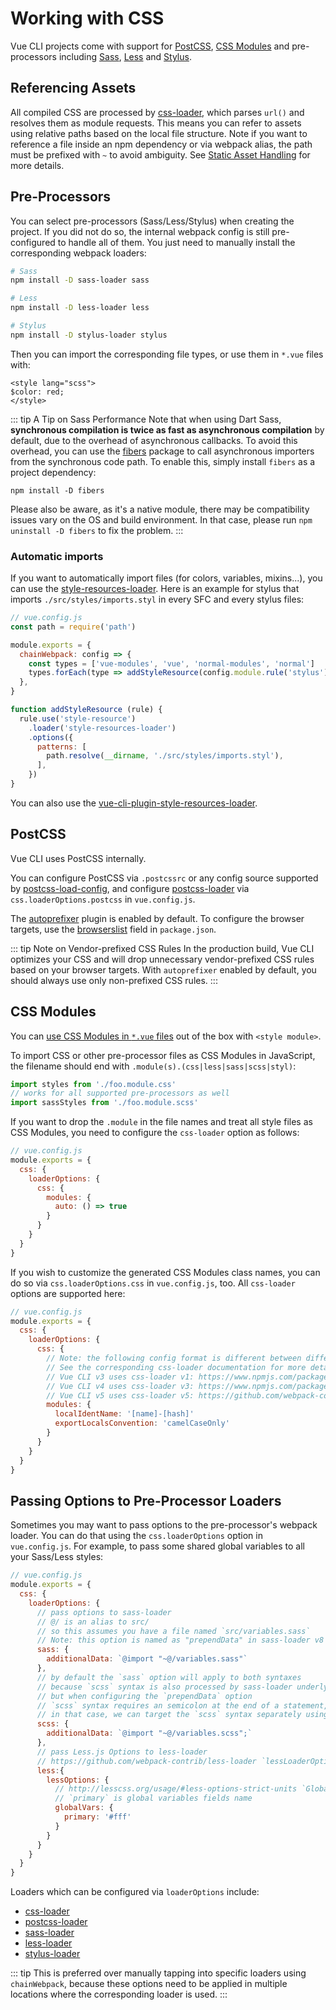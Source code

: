 # Working with CSS

Vue CLI projects come with support for [PostCSS](http://postcss.org/), [CSS Modules](https://github.com/css-modules/css-modules) and pre-processors including [Sass](https://sass-lang.com/), [Less](http://lesscss.org/) and [Stylus](http://stylus-lang.com/).

## Referencing Assets

All compiled CSS are processed by [css-loader](https://github.com/webpack-contrib/css-loader), which parses `url()` and resolves them as module requests. This means you can refer to assets using relative paths based on the local file structure. Note if you want to reference a file inside an npm dependency or via webpack alias, the path must be prefixed with `~` to avoid ambiguity. See [Static Asset Handling](./html-and-static-assets.md#static-assets-handling) for more details.

## Pre-Processors

You can select pre-processors (Sass/Less/Stylus) when creating the project. If you did not do so, the internal webpack config is still pre-configured to handle all of them. You just need to manually install the corresponding webpack loaders:

```bash
# Sass
npm install -D sass-loader sass

# Less
npm install -D less-loader less

# Stylus
npm install -D stylus-loader stylus
```

Then you can import the corresponding file types, or use them in `*.vue` files with:

``` vue
<style lang="scss">
$color: red;
</style>
```

::: tip A Tip on Sass Performance
Note that when using Dart Sass, **synchronous compilation is twice as fast as asynchronous compilation** by default, due to the overhead of asynchronous callbacks. To avoid this overhead, you can use the [fibers](https://www.npmjs.com/package/fibers) package to call asynchronous importers from the synchronous code path. To enable this, simply install `fibers` as a project dependency:
```
npm install -D fibers
```
Please also be aware, as it's a native module, there may be compatibility issues vary on the OS and build environment. In that case, please run `npm uninstall -D fibers` to fix the problem.
:::

### Automatic imports

If you want to automatically import files (for colors, variables, mixins...), you can use the [style-resources-loader](https://github.com/yenshih/style-resources-loader). Here is an example for stylus that imports `./src/styles/imports.styl` in every SFC and every stylus files:

```js
// vue.config.js
const path = require('path')

module.exports = {
  chainWebpack: config => {
    const types = ['vue-modules', 'vue', 'normal-modules', 'normal']
    types.forEach(type => addStyleResource(config.module.rule('stylus').oneOf(type)))
  },
}

function addStyleResource (rule) {
  rule.use('style-resource')
    .loader('style-resources-loader')
    .options({
      patterns: [
        path.resolve(__dirname, './src/styles/imports.styl'),
      ],
    })
}
```

You can also use the [vue-cli-plugin-style-resources-loader](https://www.npmjs.com/package/vue-cli-plugin-style-resources-loader).

## PostCSS

Vue CLI uses PostCSS internally.

You can configure PostCSS via `.postcssrc` or any config source supported by [postcss-load-config](https://github.com/michael-ciniawsky/postcss-load-config), and configure [postcss-loader](https://github.com/postcss/postcss-loader) via `css.loaderOptions.postcss` in `vue.config.js`.

The [autoprefixer](https://github.com/postcss/autoprefixer) plugin is enabled by default. To configure the browser targets, use the [browserslist](../guide/browser-compatibility.html#browserslist) field in `package.json`.

::: tip Note on Vendor-prefixed CSS Rules
In the production build, Vue CLI optimizes your CSS and will drop unnecessary vendor-prefixed CSS rules based on your browser targets. With `autoprefixer` enabled by default, you should always use only non-prefixed CSS rules.
:::

## CSS Modules

You can [use CSS Modules in `*.vue` files](https://vue-loader.vuejs.org/en/features/css-modules.html) out of the box with `<style module>`.

To import CSS or other pre-processor files as CSS Modules in JavaScript, the filename should end with `.module(s).(css|less|sass|scss|styl)`:

``` js
import styles from './foo.module.css'
// works for all supported pre-processors as well
import sassStyles from './foo.module.scss'
```

If you want to drop the `.module` in the file names and treat all style files as CSS Modules, you need to configure the `css-loader` option as follows:

``` js
// vue.config.js
module.exports = {
  css: {
    loaderOptions: {
      css: {
        modules: {
          auto: () => true
        }
      }
    }
  }
}
```

If you wish to customize the generated CSS Modules class names, you can do so via `css.loaderOptions.css` in `vue.config.js`, too. All `css-loader` options are supported here:

``` js
// vue.config.js
module.exports = {
  css: {
    loaderOptions: {
      css: {
        // Note: the following config format is different between different Vue CLI versions
        // See the corresponding css-loader documentation for more details.
        // Vue CLI v3 uses css-loader v1: https://www.npmjs.com/package/css-loader/v/1.0.1
        // Vue CLI v4 uses css-loader v3: https://www.npmjs.com/package/css-loader/v/3.6.0
        // Vue CLI v5 uses css-loader v5: https://github.com/webpack-contrib/css-loader#readme
        modules: {
          localIdentName: '[name]-[hash]'
          exportLocalsConvention: 'camelCaseOnly'
        }
      }
    }
  }
}
```

## Passing Options to Pre-Processor Loaders

Sometimes you may want to pass options to the pre-processor's webpack loader. You can do that using the `css.loaderOptions` option in `vue.config.js`. For example, to pass some shared global variables to all your Sass/Less styles:

``` js
// vue.config.js
module.exports = {
  css: {
    loaderOptions: {
      // pass options to sass-loader
      // @/ is an alias to src/
      // so this assumes you have a file named `src/variables.sass`
      // Note: this option is named as "prependData" in sass-loader v8
      sass: {
        additionalData: `@import "~@/variables.sass"`
      },
      // by default the `sass` option will apply to both syntaxes
      // because `scss` syntax is also processed by sass-loader underlyingly
      // but when configuring the `prependData` option
      // `scss` syntax requires an semicolon at the end of a statement, while `sass` syntax requires none
      // in that case, we can target the `scss` syntax separately using the `scss` option
      scss: {
        additionalData: `@import "~@/variables.scss";`
      },
      // pass Less.js Options to less-loader
      // https://github.com/webpack-contrib/less-loader `lessLoaderOptions` params
      less:{
        lessOptions: {
          // http://lesscss.org/usage/#less-options-strict-units `Global Variables`
          // `primary` is global variables fields name
          globalVars: {
            primary: '#fff'
          }
        }
      }
    }
  }
}
```

Loaders which can be configured via `loaderOptions` include:

- [css-loader](https://github.com/webpack-contrib/css-loader)
- [postcss-loader](https://github.com/postcss/postcss-loader)
- [sass-loader](https://github.com/webpack-contrib/sass-loader)
- [less-loader](https://github.com/webpack-contrib/less-loader)
- [stylus-loader](https://github.com/shama/stylus-loader)

::: tip
This is preferred over manually tapping into specific loaders using `chainWebpack`, because these options need to be applied in multiple locations where the corresponding loader is used.
:::
